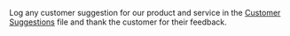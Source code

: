 Log any customer suggestion for our product and service in the [Customer Suggestions](https://docs.google.com/spreadsheets/d/1xCImOipzye9krJ-kBlRepOGtfz5petG9QZqbTqwIbbg/edit?usp=sharing) file and thank the customer for their feedback.